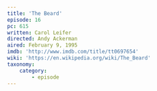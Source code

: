 ```yaml
---
title: 'The Beard'
episode: 16
pc: 615
written: Carol Leifer
directed: Andy Ackerman
aired: February 9, 1995
imdb: 'http://www.imdb.com/title/tt0697654'
wiki: 'https://en.wikipedia.org/wiki/The_Beard'
taxonomy:
    category:
        - episode
---
```


